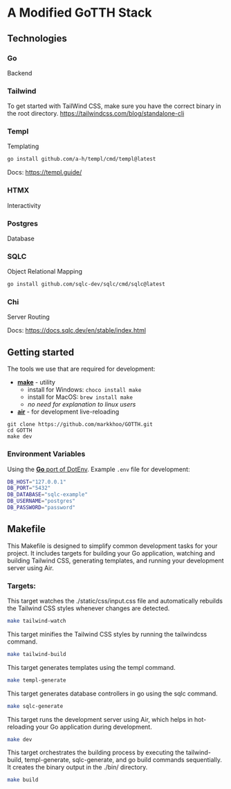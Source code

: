 # A Modified GoTTH Stack

## Technologies
### Go
Backend

### Tailwind
To get started with TailWind CSS, make sure you have the correct binary in the root directory.
https://tailwindcss.com/blog/standalone-cli

### Templ
Templating
```bash
go install github.com/a-h/templ/cmd/templ@latest
```

Docs: https://templ.guide/

### HTMX
Interactivity

### Postgres
Database

### SQLC
Object Relational Mapping
```bash
go install github.com/sqlc-dev/sqlc/cmd/sqlc@latest
```

### Chi
Server Routing

Docs: https://docs.sqlc.dev/en/stable/index.html

## Getting started

The tools we use that are required for development:
* [**make**](https://www.gnu.org/software/make/manual/make.html) - utility
  * install for Windows: `choco install make`
  * install for MacOS: `brew install make`
  * _no need for explanation to linux users_
* [**air**](https://github.com/cosmtrek/air?tab=readme-ov-file#installation) - for development live-reloading

```
git clone https://github.com/markkhoo/GOTTH.git
cd GOTTH
make dev
```

### Environment Variables
Using the [**Go** port of DotEnv](https://github.com/joho/godotenv). Example `.env` file for development:
```bash
DB_HOST="127.0.0.1"
DB_PORT="5432"
DB_DATABASE="sqlc-example"
DB_USERNAME="postgres"
DB_PASSWORD="password"
```

## Makefile
This Makefile is designed to simplify common development tasks for your project. It includes targets for building your Go application, watching and building Tailwind CSS, generating templates, and running your development server using Air.

### Targets:
This target watches the ./static/css/input.css file and automatically rebuilds the Tailwind CSS styles whenever changes are detected.
```bash
make tailwind-watch
```

This target minifies the Tailwind CSS styles by running the tailwindcss command.
```bash
make tailwind-build
```

This target generates templates using the templ command.
```bash
make templ-generate
```

This target generates database controllers in go using the sqlc command.
```bash
make sqlc-generate
```

This target runs the development server using Air, which helps in hot-reloading your Go application during development.
```bash
make dev
```

This target orchestrates the building process by executing the tailwind-build, templ-generate, sqlc-generate, and go build commands sequentially. It creates the binary output in the ./bin/ directory.
```bash
make build
```
